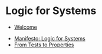 # Logic for Systems

- [Welcome](./chapters/welcome.md)

<!-- Week 1 -->
- [Manifesto: Logic for Systems](./chapters/manifesto.md)
- [From Tests to Properties](./chapters/properties.md)



<!--
- [Modeling (Formal and Otherwise)](./chapters/why_modeling.md)
- [Domain-Specific Modeling](./chapters/dom_spec.md)
- [Froglet]()
- [Relations]()
- [Temporal Modeling](./chapters/temporal.md)
- [Glossary](./appendix/glossary.md)
- [Error Gallery](./appendix/errors.md) -->


